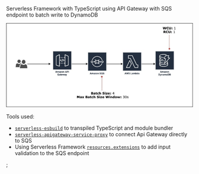 Serverless Framework with TypeScript using API Gateway with SQS endpoint to batch write to DynamoDB

![Architecture diagram](./diagram.jpeg)

Tools used:

- [`serverless-esbuild`](https://github.com/floydspace/serverless-esbuild) to transpiled TypeScript and module bundler
- [`serverless-apigateway-service-proxy`](https://github.com/serverless-operations/serverless-apigateway-service-proxy) to connect Api Gateway directly to SQS
- Using Serverless Framework [`resources.extensions`](https://www.serverless.com/framework/docs/providers/aws/guide/resources#override-aws-cloudformation-resource) to add input validation to the SQS endpoint

;
